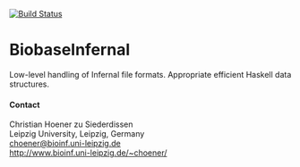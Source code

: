 [![Build Status](https://travis-ci.org/choener/BiobaseInfernal.svg?branch=master)](https://travis-ci.org/choener/BiobaseInfernal)

# BiobaseInfernal

Low-level handling of Infernal file formats. Appropriate efficient Haskell data
structures.



#### Contact

Christian Hoener zu Siederdissen  
Leipzig University, Leipzig, Germany  
choener@bioinf.uni-leipzig.de  
http://www.bioinf.uni-leipzig.de/~choener/  

